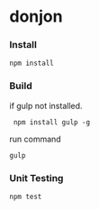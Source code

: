 # donjon

### Install
` npm install `

### Build
if gulp not installed. 

` npm install gulp -g`

run command

` gulp ` 

### Unit Testing
` npm test `

